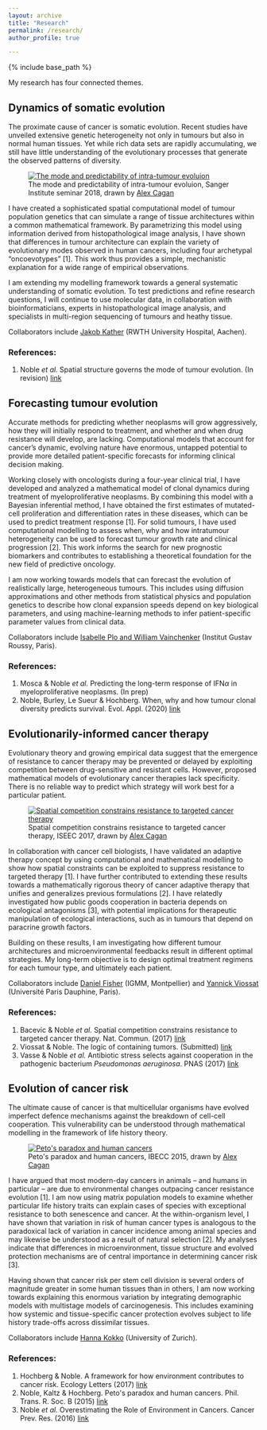 ```yaml
---
layout: archive
title: "Research"
permalink: /research/
author_profile: true

---
```


{% include base_path %}

My research has four connected themes.

## Dynamics of somatic evolution

The proximate cause of cancer is somatic evolution. 
Recent studies have unveiled extensive genetic heterogeneity not only in tumours but also in normal human tissues. 
Yet while rich data sets are rapidly accumulating, we still have little understanding of the evolutionary processes that generate the observed patterns of diversity.

<figure>
  <a href="/images/Cagan3_Sanger2018.jpg">
  <img src="/images/Cagan3_Sanger2018_small.jpg" alt = "The mode and predictability of intra-tumour evoluion" />
    </a>
  <figcaption>The mode and predictability of intra-tumour evoluion, Sanger Institute seminar 2018, drawn by <a href = "https://twitter.com/ATJCagan">Alex Cagan</a></figcaption>
</figure>

I have created a sophisticated spatial computational model of tumour population genetics that can simulate a range of tissue architectures within a common mathematical framework. 
By parametrizing this model using information derived from histopathological image analysis, I have shown that differences in tumour architecture can explain the variety of evolutionary modes observed in human cancers, including four archetypal “oncoevotypes” [1].
This work thus provides a simple, mechanistic explanation for a wide range of empirical observations.

I am extending my modelling framework towards a general systematic understanding of somatic evolution.
To test predictions and refine research questions, I will continue to use molecular data, in collaboration with bioinformaticians, experts in histopathological image analysis, and specialists in multi-region sequencing of tumours and heathy tissue.

Collaborators include [Jakob Kather](https://jnkather.github.io) (RWTH University Hospital, Aachen).

### References:

1. Noble *et al.* Spatial structure governs the mode of tumour evolution. (In revision) [link](https://www.biorxiv.org/content/10.1101/586735v1)

## Forecasting tumour evolution

Accurate methods for predicting whether neoplasms will grow aggressively, how they will initially respond to treatment, and whether and when drug resistance will develop, are lacking. 
Computational models that account for cancer’s dynamic, evolving nature have enormous, untapped potential to provide more detailed patient-specific forecasts for informing clinical decision making.

Working closely with oncologists during a four-year clinical trial, I have developed and analyzed a mathematical model of clonal dynamics during treatment of myeloproliferative neoplasms. 
By combining this model with a Bayesian inferential method, I have obtained the first estimates of mutated-cell proliferation and differentiation rates in these diseases, which can be used to predict treatment response [1]. 
For solid tumours, I have used computational modelling to assess when, why and how intratumour heterogeneity can be used to forecast tumour growth rate and clinical progression [2]. 
This work informs the search for new prognostic biomarkers and contributes to establishing a theoretical foundation for the new field of predictive oncology.

I am now working towards models that can forecast the evolution of realistically large, heterogeneous tumours. 
This includes using diffusion approximations and other methods from statistical physics and population genetics to describe how clonal expansion speeds depend on key biological parameters, and using machine-learning methods to infer patient-specific parameter values from clinical data.

Collaborators include [Isabelle Plo and William Vainchenker](https://www.gustaveroussy.fr/fr/des-cellules-souches-hematopoietiques-aux-megacaryocytes-membres-de-lequipe) (Institut Gustav Roussy, Paris).

### References:

1. Mosca & Noble *et al.* Predicting the long-term response of IFN$\alpha$ in myeloproliferative neoplasms. (In prep)
2. Noble, Burley, Le Sueur & Hochberg. When, why and how tumour clonal diversity predicts survival. Evol. Appl. (2020) [link](https://doi.org/10.1111/eva.13057)

## Evolutionarily-informed cancer therapy

Evolutionary theory and growing empirical data suggest that the emergence of resistance to cancer therapy may be prevented or delayed by exploiting competition between drug-sensitive and resistant cells. 
However, proposed mathematical models of evolutionary cancer therapies lack specificity. 
There is no reliable way to predict which strategy will work best for a particular patient.

<figure>
  <a href="/images/Cagan2_ISEEC2017.jpg">
  <img src="/images/Cagan2_ISEEC2017_small.jpg" alt = "Spatial competition constrains resistance to targeted cancer therapy" />
    </a>
  <figcaption>Spatial competition constrains resistance to targeted cancer therapy, ISEEC 2017, drawn by <a href = "https://twitter.com/ATJCagan">Alex Cagan</a></figcaption>
</figure>

In collaboration with cancer cell biologists, I have validated an adaptive therapy concept by using computational and mathematical modelling to show how spatial constraints can be exploited to suppress resistance to targeted therapy [1].
I have further contributed to extending these results towards a mathematically rigorous theory of cancer adaptive therapy that unifies and generalizes previous formulations [2].
I have relatedly investigated how public goods cooperation in bacteria depends on ecological antagonisms [3], with potential implications for therapeutic manipulation of ecological interactions, such as in tumours that depend on paracrine growth factors.

Building on these results, I am investigating how different tumour architectures and microenvironmental feedbacks result in different optimal strategies. 
My long-term objective is to design optimal treatment regimens for each tumour type, and ultimately each patient.

Collaborators include [Daniel Fisher](http://www.igmm.cnrs.fr/en/team/controle-nucleaire-de-la-proliferation-cellulaire/) (IGMM, Montpellier) and [Yannick Viossat](https://www.ceremade.dauphine.fr/fr/membres/detail-cv/profile/yannick-viossat.html) (Université Paris Dauphine, Paris).

### References:

1. Bacevic & Noble *et al.* Spatial competition constrains resistance to targeted cancer therapy. Nat. Commun. (2017) [link](https://www.nature.com/articles/s41467-017-01516-1)
2. Viossat & Noble. The logic of containing tumors. (Submitted) [link](https://www.biorxiv.org/content/10.1101/2020.01.22.915355v2)
3. Vasse & Noble *et al.* Antibiotic stress selects against cooperation in the pathogenic bacterium *Pseudomonas aeruginosa*. PNAS (2017) [link](https://www.pnas.org/content/114/3/546)

## Evolution of cancer risk

The ultimate cause of cancer is that multicellular organisms have evolved imperfect defence mechanisms against the breakdown of cell-cell cooperation. 
This vulnerability can be understood through mathematical modelling in the framework of life history theory.

<figure>
  <a href="/images/Cagan1_IBECC2015.jpg">
  <img src="/images/Cagan1_IBECC2015_small.jpg" alt = "Peto's paradox and human cancers" />
    </a>
  <figcaption>Peto's paradox and human cancers, IBECC 2015, drawn by <a href = "https://twitter.com/ATJCagan">Alex Cagan</a></figcaption>
</figure>

I have argued that most modern-day cancers in animals – and humans in particular – are due to environmental changes outpacing cancer resistance evolution [1]. 
I am now using matrix population models to examine whether particular life history traits can explain cases of species with exceptional resistance to both senescence and cancer. 
At the within-organism level, I have shown that variation in risk of human cancer types is analogous to the paradoxical lack of variation in cancer incidence among animal species and may likewise be understood as a result of natural selection [2]. 
My analyses indicate that differences in microenvironment, tissue structure and evolved protection mechanisms are of central importance in determining cancer risk [3].

Having shown that cancer risk per stem cell division is several orders of magnitude greater in some human tissues than in others, I am now working towards explaining this enormous variation by integrating demographic models with multistage models of carcinogenesis. 
This includes examining how systemic and tissue-specific cancer protection evolves subject to life history trade-offs across dissimilar tissues.

Collaborators include [Hanna Kokko](https://www.ieu.uzh.ch/en/staff/member/kokko_hanna.html) (University of Zurich).

### References:

1. Hochberg & Noble. A framework for how environment contributes to cancer risk. Ecology Letters (2017) [link](https://onlinelibrary.wiley.com/doi/full/10.1111/ele.12726)
2. Noble, Kaltz & Hochberg. Peto's paradox and human cancers. Phil. Trans. R. Soc. B (2015) [link](https://royalsocietypublishing.org/doi/10.1098/rstb.2015.0104)
3. Noble *et al.* Overestimating the Role of Environment in Cancers. Cancer Prev. Res. (2016) [link](https://cancerpreventionresearch.aacrjournals.org/content/9/10/773)
